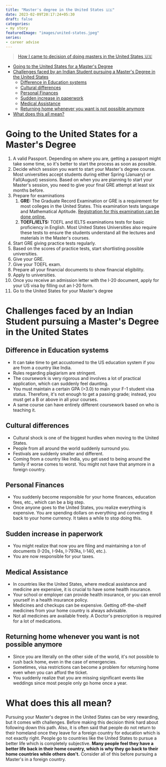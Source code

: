 ```yaml
---
title: "Master's degree in the United States 🇺🇸"
date: 2023-02-09T20:17:24+05:30
draft: false
categories:
- my story
featuredImage: "images/united-states.jpeg"
series:
- career advise
---
```


> [How I came to decision of doing masters in the United States 🇺🇸](/samyak/shaping-career/)

<!-- TOC -->
* [Going to the United States for a Master's Degree](#going-to-the-united-states-for-a-masters-degree)
* [Challenges faced by an Indian Student pursuing a Master's Degree in the United States](#challenges-faced-by-an-indian-student-pursuing-a-masters-degree-in-the-united-states)
  * [Difference in Education systems](#difference-in-education-systems)
  * [Cultural differences](#cultural-differences)
  * [Personal Finances](#personal-finances)
  * [Sudden increase in paperwork](#sudden-increase-in-paperwork)
  * [Medical Assistance](#medical-assistance)
  * [Returning home whenever you want is not possible anymore](#returning-home-whenever-you-want-is-not-possible-anymore)
* [What does this all mean?](#what-does-this-all-mean)
<!-- TOC -->

# Going to the United States for a Master's Degree
1. A valid Passport. Depending on where you are, getting a passport might take some time, so it's better to start the process as soon as possible.
2. Decide which session you want to start your Master's degree course. Most universities accept students during either Spring (January) or Fall(August) sessions. Based on when you are planning to start your Master's session, you need to give your final GRE attempt at least six months before.
3. Prepare for examinations
    1. **GRE:** The Graduate Record Examination or GRE is a requirement for most colleges in the United States. This examination tests language and Mathematical Aptitude. [Registration for this examination can be done online.](https://www.ets.org/gre/test-takers/general-test/register.html)
    2. **TOEFL/IELTS:** TOEFL and IELTS examinations tests for basic proficiency in English. Most United States Universities also require these tests to ensure the students understand all the lectures and materials in the Master's courses.
4. Start GRE giving practice tests regularly.
5. Based on the scores of practice tests, start shortlisting possible universities.
6. Give your GRE.
7. Give your TOEFL exam.
8. Prepare all your financial documents to show financial eligibility.
9. Apply to universities.
10. Once you receive an admission letter with the I-20 document, apply for your US visa by filling out an I-20 form.
11. Go to the United States for your Master's degree

# Challenges faced by an Indian Student pursuing a Master's Degree in the United States

## Difference in Education systems
* It can take time to get accustomed to the US education system if you are from a country like India.
* Rules regarding plagiarism are stringent.
* The coursework is very rigorous and involves a lot of practical application, which can suddenly feel daunting.
* You must maintain a certain GPA (>3.0) to main your F-1 student visa status. Therefore, it's not enough to get a passing grade; instead, you must get a B or above in all your courses.
* A same course can have entirely different coursework based on who is teaching it.

## Cultural differences
* Cultural shock is one of the biggest hurdles when moving to the United States.
* People from all around the world suddenly surround you.
* Festivals are suddenly smaller and different.
* Coming from a country like India, you get used to being around the family if worse comes to worst. You might not have that anymore in a foreign country.

## Personal Finances
* You suddenly become responsible for your home finances, education fees, etc., which can be a big step.
* Once anyone goes to the United States, you realize everything is expensive. You are spending dollars on everything and converting it back to your home currency. It takes a while to stop doing this.

## Sudden increase in paperwork
* You might realize that now you are filing and maintaining a ton of documents (I-20s, I-94s, I-797As, I-140, etc.).
* You are now responsible for your taxes.

## Medical Assistance
* In countries like the United States, where medical assistance and medicine are expensive, it is crucial to have some health insurance.
* Your school or employer can provide health insurance, or you can enroll yourself in a health insurance policy.
* Medicines and checkups can be expensive. Getting off-the-shelf medicines from your home country is always advisable.
* Not all medicines are available freely. A Doctor's prescription is required for a lot of medications.

## Returning home whenever you want is not possible anymore
* Since you are literally on the other side of the world, it's not possible to rush back home, even in the case of emergencies.
* Sometimes, visa restrictions can become a problem for returning home even when you can afford the ticket.
* You suddenly realize that you are missing significant events like weddings since most people only go home once a year.

# What does this all mean?
Pursuing your Master's degree in the United States can be very rewarding, but it comes with challenges. Before making this decision think hard about following down this path.
Also, it is often said that people do not return to their homeland once they leave for a foreign country for education which is not exactly right. People go to countries like the United States to pursue a better life which is completely subjective. **Many people feel they have a better life back in their home country, which is why they go back to their home countries while others don't.**
Consider all of this before pursuing a Master's in a foreign country. 
